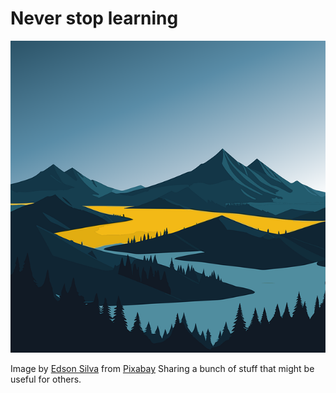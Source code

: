 # Never stop learning

![Forest and mountains](images/river-8286407_640.png)

Image by <a href="https://pixabay.com/users/eddydsgn-13662115/?utm_source=link-attribution&utm_medium=referral&utm_campaign=image&utm_content=8286407">Edson Silva</a> from <a href="https://pixabay.com//?utm_source=link-attribution&utm_medium=referral&utm_campaign=image&utm_content=8286407">Pixabay</a>
Sharing a bunch of stuff that might be useful for others.
